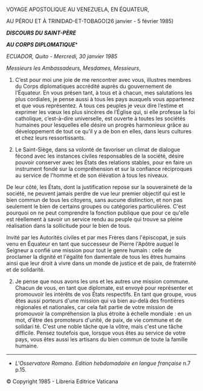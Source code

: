 VOYAGE APOSTOLIQUE AU VENEZUELA, EN ÉQUATEUR,

AU PÉROU ET  À TRINIDAD-ET-TOBAGO(26 janvier - 5 février 1985)

***DISCOURS DU SAINT-PÈRE***

***AU CORPS DIPLOMATIQUE****

*ECUADOR, Quito - Mercredi, 30 janvier 1985*

*Messieurs les Ambassadeurs, Mesdames, Messieurs*,

1. C’est pour moi une joie de me rencontrer avec vous, illustres membres du Corps diplomatiques accrédité auprès du gouvernement de l’Équateur. En vous présen tant, à tous et à chacun, mes salutations les plus cordiales, je pense aussi à tous les pays auxquels vous appartenez et que vous représentez. A tous ces peuples je veux dire l’estime et exprimer les vœux les plus sincères de l’Église qui, si elle professe la foi catholique, c’est-à-dire universelle, est ouverte à toutes les sociétés humaines pour lesquelles elle désire un progrès harmonieux grâce au développement de tout ce qu’il y a de bon en elles, dans leurs cultures et chez leurs ressortissants.

2. Le Saint-Siège, dans sa volonté de favoriser un climat de dialogue fécond avec les instances civiles responsables de la société, désire pouvoir conserver avec les États des relations stables, pour en faire un instrument fondé sur la compréhension et sur la confiance réciproques au service de l'homme et de son élévation à tous les niveaux.

De leur côté, les États, dont la justification repose sur la souveraineté de la société, ne peuvent jamais perdre de vue leur premier objectif qui est le bien commun de tous les citoyens, sans aucune distinction, et non pas seulement le bien de certains groupes ou catégories particulières. C'est pourquoi on ne peut comprendre la fonction publique que pour ce qu'elle est réellement à savoir un service rendu au peuple qui trouve sa pleine réalisation dans la sollicitude pour le bien de tous.

Invité par les Autorités civiles et par mes Frères dans l'épiscopat, je suis venu en Équateur en tant que successeur de Pierre l'Apôtre auquel le Seigneur a confié une mission pour tout le genre humain : celle de proclamer la dignité et l'égalité fon damentale de tous les êtres humains ainsi que leur droit à vivre dans un monde de justice et de paix, de fraternité et de solidarité.

2. Je pense que nous avons les uns et les autres une mission commune. Chacun de vous, en tant que diplomate, est envoyé pour représenter et promouvoir les intérêts de vos États respectifs. En tant que groupe, vous êtes aussi porteurs d'une mission qui va bien au-delà des frontières régionales et nationales, car cela fait partie de votre mission de promouvoir la compréhension la plus étroite à échelle mondiale : en un mot, d'être des promoteurs d'unité, de paix, de vie commune et de solidari té. C'est une noble tâche que la vôtre, mais c'est une tâche difficile. Pensez toutefois que, lorsque vous êtes au service de votre pays, vous êtes aussi les artisans du bien commun de toute la famille humaine.

* * *

* *L'Osservatore Romano. Edition hebdomadaire en langue française* n.7 p.15.

© Copyright 1985 - Libreria Editrice Vaticana